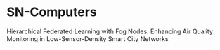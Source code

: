 # SN-Computers
Hierarchical Federated Learning with Fog Nodes: Enhancing Air Quality Monitoring in Low-Sensor-Density Smart City Networks

